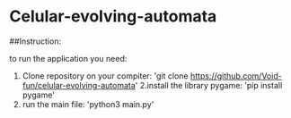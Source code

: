 # Celular-evolving-automata

##Instruction: 

to run the application you need:
1. Clone repository on your compiter:
   'git clone https://github.com/Void-fun/celular-evolving-automata'
2.install the library pygame:
   'pip install pygame'
3. run the main file:
   'python3 main.py'

